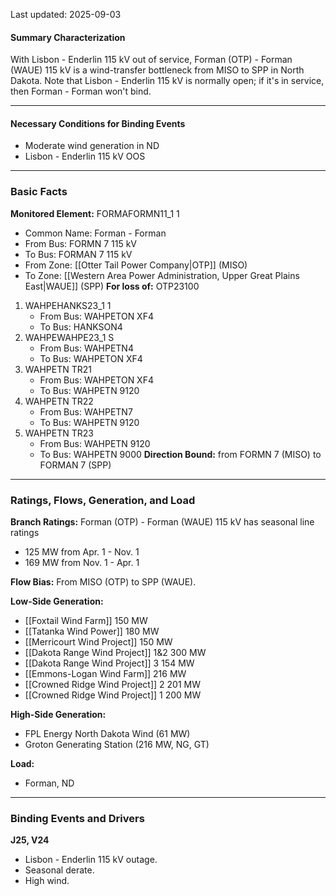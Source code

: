 Last updated: 2025-09-03
#### Summary Characterization
With Lisbon - Enderlin 115 kV out of service, Forman (OTP) - Forman (WAUE) 115 kV is a wind-transfer bottleneck from MISO to SPP in North Dakota. Note that Lisbon - Enderlin 115 kV is normally open; if it's in service, then Forman - Forman won't bind.

---
#### Necessary Conditions for Binding Events
- Moderate wind generation in ND
- Lisbon - Enderlin 115 kV OOS

---
### Basic Facts
**Monitored Element:** FORMAFORMN11_1 1
- Common Name: Forman - Forman
- From Bus: FORMN 7 115 kV
- To Bus: FORMAN 7 115 kV
- From Zone: [[Otter Tail Power Company|OTP]] (MISO)
- To Zone: [[Western Area Power Administration, Upper Great Plains East|WAUE]] (SPP)
**For loss of:** OTP23100
1. WAHPEHANKS23_1 1
    - From Bus: WAHPETON XF4
    - To Bus: HANKSON4
2. WAHPEWAHPE23_1 S
	- From Bus: WAHPETN4
	- To Bus: WAHPETON XF4
3. WAHPETN  TR21
	- From Bus: WAHPETON XF4
	- To Bus: WAHPETN 9120
4. WAHPETN TR22
	- From Bus: WAHPETN7
	- To Bus: WAHPETN 9120
5. WAHPETN TR23
	- From Bus: WAHPETN 9120
	- To Bus: WAHPETN 9000
**Direction Bound:** from FORMN 7 (MISO) to FORMAN 7 (SPP)

---
### Ratings, Flows, Generation, and Load
**Branch Ratings:**
Forman (OTP) - Forman (WAUE) 115 kV has seasonal line ratings
- 125 MW from Apr. 1 - Nov. 1
- 169 MW from Nov. 1 - Apr. 1

**Flow Bias:**
From MISO (OTP) to SPP (WAUE).

**Low-Side Generation:**
- [[Foxtail Wind Farm]] 150 MW
- [[Tatanka Wind Power]] 180 MW
- [[Merricourt Wind Project]] 150 MW
- [[Dakota Range Wind Project]] 1&2 300 MW
- [[Dakota Range Wind Project]] 3 154 MW
- [[Emmons-Logan Wind Farm]] 216 MW
- [[Crowned Ridge Wind Project]] 2 201 MW
- [[Crowned Ridge Wind Project]] 1 200 MW

**High-Side Generation:**
- FPL Energy North Dakota Wind (61 MW)
- Groton Generating Station (216 MW, NG, GT)

**Load:**
- Forman, ND

---
### Binding Events and Drivers
**J25, V24**
- Lisbon - Enderlin 115 kV outage.
- Seasonal derate.
- High wind.
